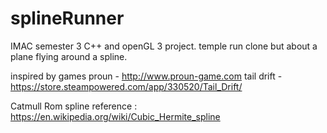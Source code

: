 # splineRunner
IMAC semester 3 C++ and openGL 3 project. temple run clone but about a plane flying around a spline.


inspired by games 
proun      - http://www.proun-game.com
tail drift - https://store.steampowered.com/app/330520/Tail_Drift/

Catmull Rom spline reference :
https://en.wikipedia.org/wiki/Cubic_Hermite_spline

